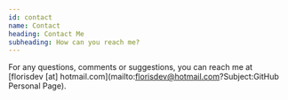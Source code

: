 ```yaml
---
id: contact
name: Contact
heading: Contact Me
subheading: How can you reach me?
---
```


For any questions, comments or suggestions, you can reach me at [florisdev [at] hotmail.com](mailto:florisdev@hotmail.com?Subject:GitHub Personal Page).
<br/>